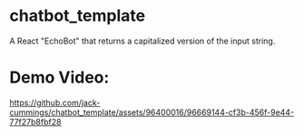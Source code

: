 # chatbot_template
A React "EchoBot" that returns a capitalized version of the input string. 

# Demo Video:
https://github.com/jack-cummings/chatbot_template/assets/96400016/96669144-cf3b-456f-9e44-77f27b8fbf28
